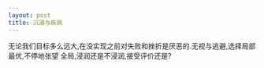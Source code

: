 ```yaml
---
layout: post
title: 沉溺与疾病
---
```

无论我们目标多么远大,在没实现之前对失败和挫折是厌恶的.无视与逃避,选择局部最优,不停地张望
全局,浸润还是不浸润,接受评价还是?
